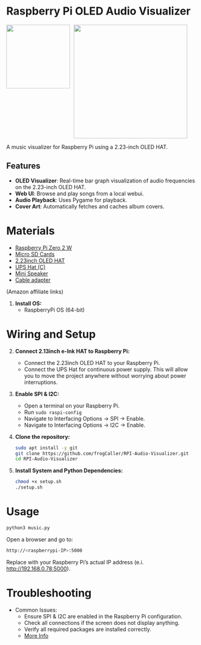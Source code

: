 # Raspberry Pi OLED Audio Visualizer

<div style="display: flex; gap: 10px;">   
    <img src="images/visualizer.gif" width="168">
    <img src="images/visualizer.mov" width="300">
</div>

A music visualizer for Raspberry Pi using a 2.23-inch OLED HAT.

## Features
- **OLED Visualizer**: Real-time bar graph visualization of audio frequencies on the 2.23-inch OLED HAT.
- **Web UI**: Browse and play songs from a local webui.
- **Audio Playback**: Uses Pygame for playback.
- **Cover Art**: Automatically fetches and caches album covers.

# Materials
* [Raspberry Pi Zero 2 W](https://amzn.to/4qtC0pm)<br />
* [Micro SD Cards](https://amzn.to/4erXgWD)<br />
* [2.23inch OLED HAT](https://amzn.to/3V2gCKb)<br />
* [UPS Hat (C)](https://amzn.to/4oGmKnB)<br />
* [Mini Speaker](https://amzn.to/43DTbL4)<br />
* [Cable adapter](https://amzn.to/479eGpn)<br />

(Amazon affiliate links)<br />

1. **Install OS:**
   - RaspberryPi OS (64-bit) <br />

# Wiring and Setup
2. **Connect 2.13inch e-Ink HAT to Raspberry Pi:**
   - Connect the 2.23inch OLED HAT to your Raspberry Pi. <br />
   - Connect the UPS Hat for continuous power supply. This will allow you to move the project anywhere without worrying about power interruptions.

3. **Enable SPI & I2C:**
   - Open a terminal on your Raspberry Pi.
   - Run `sudo raspi-config`
   - Navigate to Interfacing Options -> SPI -> Enable.
   - Navigate to Interfacing Options -> I2C -> Enable.
  
4. **Clone the repository:**
   ```bash
   sudo apt install -y git
   git clone https://github.com/frogCaller/RPI-Audio-Visualizer.git
   cd RPI-Audio-Visualizer
   ```

5. **Install System and Python Dependencies:**
   ```bash
   chmod +x setup.sh
   ./setup.sh

# Usage
   ```bash
   python3 music.py
   ```
   Open a browser and go to:
   ```bash
   http://<raspberrypi-IP>:5000
   ```
   Replace <raspberrypi-IP> with your Raspberry Pi’s actual IP address (e.i. http://192.168.0.78:5000).


# Troubleshooting
- Common Issues:
   - Ensure SPI & I2C are enabled in the Raspberry Pi configuration.
   - Check all connections if the screen does not display anything.
   - Verify all required packages are installed correctly.
   - [More Info](https://www.waveshare.com/wiki/2.23inch_OLED_HAT)
